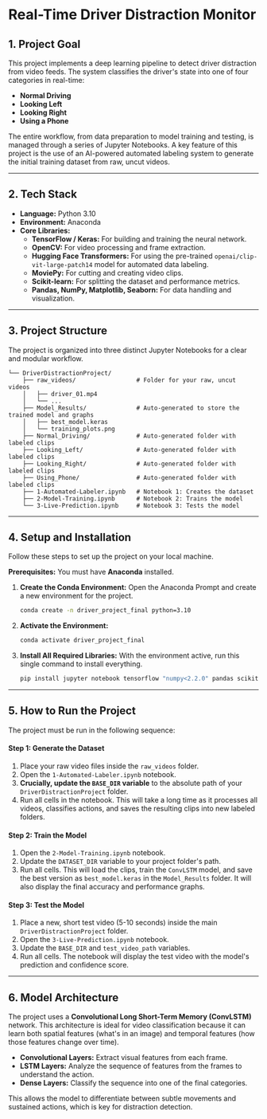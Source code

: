 # Real-Time Driver Distraction Monitor

## 1. Project Goal

This project implements a deep learning pipeline to detect driver distraction from video feeds. The system classifies the driver's state into one of four categories in real-time:

* **Normal Driving**
* **Looking Left**
* **Looking Right**
* **Using a Phone**

The entire workflow, from data preparation to model training and testing, is managed through a series of Jupyter Notebooks. A key feature of this project is the use of an AI-powered automated labeling system to generate the initial training dataset from raw, uncut videos.

---

## 2. Tech Stack

* **Language:** Python 3.10
* **Environment:** Anaconda
* **Core Libraries:**
    * **TensorFlow / Keras:** For building and training the neural network.
    * **OpenCV:** For video processing and frame extraction.
    * **Hugging Face Transformers:** For using the pre-trained `openai/clip-vit-large-patch14` model for automated data labeling.
    * **MoviePy:** For cutting and creating video clips.
    * **Scikit-learn:** For splitting the dataset and performance metrics.
    * **Pandas, NumPy, Matplotlib, Seaborn:** For data handling and visualization.

---

## 3. Project Structure

The project is organized into three distinct Jupyter Notebooks for a clear and modular workflow.

```
└── DriverDistractionProject/
    ├── raw_videos/                 # Folder for your raw, uncut videos
    │   ├── driver_01.mp4
    │   └── ...
    ├── Model_Results/              # Auto-generated to store the trained model and graphs
    │   ├── best_model.keras
    │   └── training_plots.png
    ├── Normal_Driving/             # Auto-generated folder with labeled clips
    ├── Looking_Left/               # Auto-generated folder with labeled clips
    ├── Looking_Right/              # Auto-generated folder with labeled clips
    ├── Using_Phone/                # Auto-generated folder with labeled clips
    ├── 1-Automated-Labeler.ipynb   # Notebook 1: Creates the dataset
    ├── 2-Model-Training.ipynb      # Notebook 2: Trains the model
    └── 3-Live-Prediction.ipynb     # Notebook 3: Tests the model
```

---

## 4. Setup and Installation

Follow these steps to set up the project on your local machine.

**Prerequisites:** You must have **Anaconda** installed.

1.  **Create the Conda Environment:**
    Open the Anaconda Prompt and create a new environment for the project.
    ```bash
    conda create -n driver_project_final python=3.10
    ```

2.  **Activate the Environment:**
    ```bash
    conda activate driver_project_final
    ```

3.  **Install All Required Libraries:**
    With the environment active, run this single command to install everything.
    ```bash
    pip install jupyter notebook tensorflow "numpy<2.2.0" pandas scikit-learn seaborn opencv-python "moviepy==1.0.3" transformers torch accelerate tf-keras
    ```

---

## 5. How to Run the Project

The project must be run in the following sequence:

#### **Step 1: Generate the Dataset**

1.  Place your raw video files inside the `raw_videos` folder.
2.  Open the `1-Automated-Labeler.ipynb` notebook.
3.  **Crucially, update the `BASE_DIR` variable** to the absolute path of your `DriverDistractionProject` folder.
4.  Run all cells in the notebook. This will take a long time as it processes all videos, classifies actions, and saves the resulting clips into new labeled folders.

#### **Step 2: Train the Model**

1.  Open the `2-Model-Training.ipynb` notebook.
2.  Update the `DATASET_DIR` variable to your project folder's path.
3.  Run all cells. This will load the clips, train the `ConvLSTM` model, and save the best version as `best_model.keras` in the `Model_Results` folder. It will also display the final accuracy and performance graphs.

#### **Step 3: Test the Model**

1.  Place a new, short test video (5-10 seconds) inside the main `DriverDistractionProject` folder.
2.  Open the `3-Live-Prediction.ipynb` notebook.
3.  Update the `BASE_DIR` and `test_video_path` variables.
4.  Run all cells. The notebook will display the test video with the model's prediction and confidence score.

---

## 6. Model Architecture

The project uses a **Convolutional Long Short-Term Memory (ConvLSTM)** network. This architecture is ideal for video classification because it can learn both spatial features (what's in an image) and temporal features (how those features change over time).

* **Convolutional Layers:** Extract visual features from each frame.
* **LSTM Layers:** Analyze the sequence of features from the frames to understand the action.
* **Dense Layers:** Classify the sequence into one of the final categories.

This allows the model to differentiate between subtle movements and sustained actions, which is key for distraction detection.
